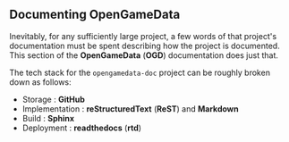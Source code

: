 ## Documenting OpenGameData

Inevitably, for any sufficiently large project, a few words of that project's documentation must be spent describing how the project is documented.
This section of the **OpenGameData** (**OGD**) documentation does just that.

The tech stack for the `opengamedata-doc` project can be roughly broken down as follows:

- Storage : **GitHub**
- Implementation : **reStructuredText** (**ReST**) and **Markdown**
- Build : **Sphinx**
- Deployment : **readthedocs** (**rtd**)
